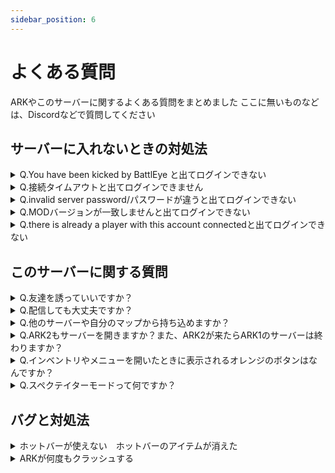 ```yaml
---
sidebar_position: 6
---
```

# よくある質問

ARKやこのサーバーに関するよくある質問をまとめました
ここに無いものなどは、Discordなどで質問してください

## サーバーに入れないときの対処法

<details>
  <summary>Q.You have been kicked by BattlEye と出てログインできない</summary>
　A.BattlEyeというアンチチートシステムが何らかの原因で動いてない又は壊れている場合があります。<br /><br />
解決方法としてはBattlEyeの再インストールが有効です。やり方は

①　\Program Files (x86)\Common FilesにあるBattlEyeのファイルを削除<img src="/img/BattlEye/BattlEye1.jpg" />

②　ARKを起動するとBattlEyeをインストールするか聞かれるのでインストールを選択<img src="/img/BattlEye/BattlEye2.jpg" />

これで解決する場合が多いです
</details>

<details>
  <summary>Q.接続タイムアウトと出てログインできません</summary>
  A.初めてサーバーに入るときはMODのダウンロードがあるので数回タイムアウトしますが、めげずに何度もトライしてみてください。
　また手動でダウンロードすることでスムーズにログインできます
<a href="/docs/MODs">MODリスト</a><br /><br />
  A2.ARKがクラッシュしたりした後などは不具合が発生しやすいです　整合性確認をお試しください(整合性確認やり方)<br /><br />

  A3.サーバーがクラッシュしている可能性があります　サーバーステータスチャンネルや他の人がログインできているか確認してみて下さい。落ちている可能性がある場合はサポートチャンネルで問い合わせてください。
</details>

<details>
  <summary>Q.invalid server password/パスワードが違うと出てログインできない</summary>
　A.全角入力　Caps Lock　大文字などになってないかを確認してください  
　もしくはコピペをしてください　コピー時に|||が入らないように気を付けて下さい
</details>

<details>
  <summary>Q.MODバージョンが一致しませんと出てログインできない</summary>
  A.MODのアップデートが行われた後によくある症状です
  最近アップデートされたMODの（わからなければ導入MOD全てを ）再サブスクリプションすることで解決されます　<a href="/docs/MODs">MODリスト</a>
</details>

<details>
  <summary>Q.there is already a player with this account connectedと出てログインできない</summary>
  A.正しくログアウトしなかった時に出るエラーです。クラッシュや強制終了などをするとこうなります。
  5分～10分程度待つとログインできます
</details>

## このサーバーに関する質問
<details>
  <summary>Q.友達を誘っていいですか？</summary>
  A.どんどん招待してください‼　ルール等は本人が読むようにしてください。パスワードも教えてはいけません。
</details>

<details>
  <summary>Q.配信しても大丈夫ですか？</summary>
  A.どんどん配信して下さい‼　出来れば概要欄などにこのHPのURLを貼ってほしいです　また配信者の方は言ってもらえれば配信者ロールをつけます。
</details>

<details>
  <summary>Q.他のサーバーや自分のマップから持ち込めますか？</summary>
A.他の非公式サーバーや、公式サーバーなどからのサバイバー、アイテム、恐竜などは全て持ち込み 持ち出しともにできなくなっています。

ARKプレイヤーサーバー（dinosaur
サーバー）の別のマップからの持ち込み等は可能です　<a href="https://youtu.be/l9BmAO-0jy8">サーバー間移動方法</a>
</details>

<details>
  <summary>Q.ARK2もサーバーを開きますか？また、ARK2が来たらARK1のサーバーは終わりますか？</summary>
  A.ARK2サーバーも開く予定です、またARK2が出ても少なくとも数年は続ける予定です。
</details>

<details>
  <summary>Q.インベントリやメニューを開いたときに表示されるオレンジのボタンはなんですか？</summary>
  A.管理人が使う管理者しか使えないMODです。気にしなくて大丈夫です
</details>

<details>
  <summary>Q.スペクテイターモードって何ですか？</summary>
  A.カメラだけになって自由に見て回れるモードです<br></br>
  詳しくは<a href="/docs/more#スペクテイターモード">スペクテイターモードの使い方</a>をご覧ください
</details>

## バグと対処法

<details>
  <summary>ホットバーが使えない　ホットバーのアイテムが消えた</summary>
  一度死んでみてアイテムを回収したら治っていることが多いです  
  それでも治らなければ#サポートに問い合わせてください
</details>

<details>
  <summary>ARKが何度もクラッシュする</summary>
  ARKのデータが壊れている可能性があります<a href= "https://help.steampowered.com/ja/faqs/view/0C48-FCBD-DA71-93EB" >整合性確認</a>をしてみましょう<br></br>
  これでも解決しない場合は雑談などで質問して下さい
</details>

<!--

<details>
  <summary></summary>
  
</details>
>-->

